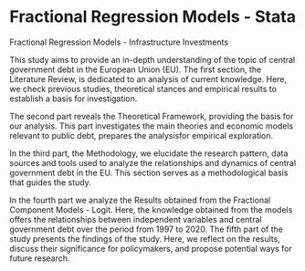 # Fractional Regression Models - Stata
Fractional Regression Models - Infrastructure Investments 

This study aims to provide an in-depth understanding of the topic of central government debt in the European Union (EU). The first section, the Literature Review, is dedicated to an analysis of current knowledge. Here, we check previous studies, theoretical stances and empirical results to establish a basis for investigation.

The second part reveals the Theoretical Framework, providing the basis for our analysis. This part investigates the main theories and economic models relevant to public debt, prepares the analysisfor empirical exploration.

In the third part, the Methodology, we elucidate the research pattern, data sources and tools used to analyze the relationships and dynamics of central government debt in the EU. This section serves as a methodological basis that guides the study.

In the fourth part we analyze the Results obtained from the Fractional Component Models - Logit. Here, the knowledge obtained from the models offers the relationships between independent variables and central government debt over the period from 1997 to 2020.
The fifth part of the study presents the findings of the study. Here, we reflect on the results, discuss their significance for policymakers, and propose potential ways for future research. 
